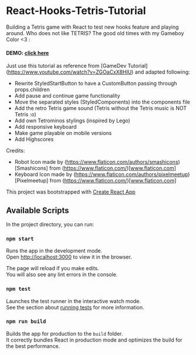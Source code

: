 # React-Hooks-Tetris-Tutorial
Building a Tetris game with React to test new hooks feature and playing around. Who does not like TETRIS? The good old times with my Gameboy Color <3 :

#### DEMO: [click here](https://readmey.github.io/react-hooks-tetris-tutorial/)

Just use this tutorial as reference from [GameDev Tutorial] (https://www.youtube.com/watch?v=ZGOaCxX8HIU) and adapted following:

- Rewrite StyledStartButton to have a CustomButton passing through props.children
- Add pause and continue game functionality
- Move the separated styles (StyledComponents) into the components file
- Add the retro Tetris game sound (Tetris without the Tetris music is NOT Tetris :o)
- Add own Tetrominos stylings (inspired by Lego)
- Add responsive keyboard
- Make game playable on mobile versions
- Add Highscores

Credits:
- Robot Icon made by (https://www.flaticon.com/authors/smashicons)[Smashicons] from (https://www.flaticon.com/)[www.flaticon.com]
- Keyboard Icon made by (https://www.flaticon.com/authors/pixelmeetup)[Pixelmeetup] from (https://www.flaticon.com/)[www.flaticon.com]

This project was bootstrapped with [Create React App](https://github.com/facebook/create-react-app)

## Available Scripts

In the project directory, you can run:

### `npm start`

Runs the app in the development mode.<br />
Open [http://localhost:3000](http://localhost:3000) to view it in the browser.

The page will reload if you make edits.<br />
You will also see any lint errors in the console.

### `npm test`

Launches the test runner in the interactive watch mode.<br />
See the section about [running tests](https://facebook.github.io/create-react-app/docs/running-tests) for more information.

### `npm run build`

Builds the app for production to the `build` folder.<br />
It correctly bundles React in production mode and optimizes the build for the best performance.

